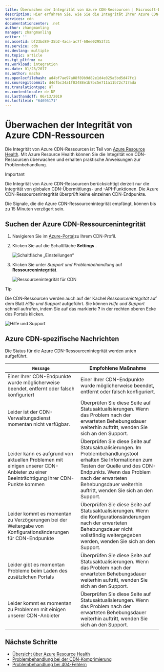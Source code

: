 ```yaml
---
title: Überwachen der Integrität von Azure CDN-Ressourcen | Microsoft-Dokumentation
description: Hier erfahren Sie, wie Sie die Integrität Ihrer Azure CDN-Ressourcen mit Azure Resource Health überwachen.
services: cdn
documentationcenter: .net
author: zhangmanling
manager: zhangmanling
editor: ''
ms.assetid: bf23bd89-35b2-4aca-ac7f-68ee02953f31
ms.service: cdn
ms.devlang: multiple
ms.topic: article
ms.tgt_pltfrm: na
ms.workload: integration
ms.date: 01/23/2017
ms.author: mazha
ms.openlocfilehash: ad4bf7ae97a08f89b9d82e1d4e025a5bd5d47fc1
ms.sourcegitcommit: d4dfbc34a1f03488e1b7bc5e711a11b72c717ada
ms.translationtype: HT
ms.contentlocale: de-DE
ms.lasthandoff: 06/13/2019
ms.locfileid: "64696171"
---
```

# <a name="monitor-the-health-of-azure-cdn-resources"></a>Überwachen der Integrität von Azure CDN-Ressourcen
  
Die Integrität von Azure CDN-Ressourcen ist Teil von [Azure Resource Health](../resource-health/resource-health-overview.md).  Mit Azure Resource Health können Sie die Integrität von CDN-Ressourcen überwachen und erhalten praktische Anweisungen zur Problembehandlung.

>[!IMPORTANT] 
>Die Integrität von Azure CDN-Ressourcen berücksichtigt derzeit nur die Integrität von globalen CDN-Übermittlungs- und -API-Funktionen.  Die Azure CDN-Ressourcenintegrität überprüft keine einzelnen CDN-Endpunkte.
>
>Die Signale, die die Azure CDN-Ressourcenintegrität empfängt, können bis zu 15 Minuten verzögert sein.

## <a name="how-to-find-azure-cdn-resource-health"></a>Suchen der Azure CDN-Ressourcenintegrität

1. Navigieren Sie im [Azure-Portal](https://portal.azure.com)zu Ihrem CDN-Profil.

2. Klicken Sie auf die Schaltfläche **Settings** .

    ![Schaltfläche „Einstellungen“](./media/cdn-resource-health/cdn-profile-settings.png)

3. Klicken Sie unter *Support und Problembehandlung* auf **Ressourcenintegrität**.

    ![Ressourcenintegrität für CDN](./media/cdn-resource-health/cdn-resource-health3.png)

>[!TIP] 
>Die CDN-Ressourcen werden auch auf der Kachel *Ressourcenintegrität* auf dem Blatt *Hilfe und Support* aufgeführt.  Sie können *Hilfe und Support* schnell aufrufen, indem Sie auf das markierte **?** in der rechten oberen Ecke des Portals klicken.
>
> ![Hilfe und Support](./media/cdn-resource-health/cdn-help-support.png)

## <a name="azure-cdn-specific-messages"></a>Azure CDN-spezifische Nachrichten

Die Status für die Azure CDN-Ressourcenintegrität werden unten aufgeführt.

|`Message` | Empfohlene Maßnahme |
|---|---|
|Einer Ihrer CDN-Endpunkte wurde möglicherweise beendet, entfernt oder falsch konfiguriert | Einer Ihrer CDN-Endpunkte wurde möglicherweise beendet, entfernt oder falsch konfiguriert.|
|Leider ist der CDN-Verwaltungsdienst momentan nicht verfügbar. | Überprüfen Sie diese Seite auf Statusaktualisierungen. Wenn das Problem nach der erwarteten Behebungsdauer weiterhin auftritt, wenden Sie sich an den Support.|
|Leider kann es aufgrund von aktuellen Problemen mit einigen unserer CDN-Anbieter zu einer Beeinträchtigung Ihrer CDN-Punkte kommen | Überprüfen Sie diese Seite auf Statusaktualisierungen. Im Problembehandlungstool erhalten Sie Informationen zum Testen der Quelle und des CDN-Endpunkts. Wenn das Problem nach der erwarteten Behebungsdauer weiterhin auftritt, wenden Sie sich an den Support. |
|Leider kommt es momentan zu Verzögerungen bei der Weitergabe von Konfigurationsänderungen für CDN-Endpunkte | Überprüfen Sie diese Seite auf Statusaktualisierungen. Wenn die Konfigurationsänderungen nach der erwarteten Behebungsdauer nicht vollständig weitergegeben werden, wenden Sie sich an den Support.|
|Leider gibt es momentan Probleme beim Laden des zusätzlichen Portals | Überprüfen Sie diese Seite auf Statusaktualisierungen. Wenn das Problem nach der erwarteten Behebungsdauer weiterhin auftritt, wenden Sie sich an den Support.|
Leider kommt es momentan zu Problemen mit einigen unserer CDN-Anbieter | Überprüfen Sie diese Seite auf Statusaktualisierungen. Wenn das Problem nach der erwarteten Behebungsdauer weiterhin auftritt, wenden Sie sich an den Support. |

## <a name="next-steps"></a>Nächste Schritte

- [Übersicht über Azure Resource Health](../resource-health/resource-health-overview.md)
- [Problembehandlung bei der CDN-Komprimierung](./cdn-troubleshoot-compression.md)
- [Problembehandlung bei 404-Fehlern](./cdn-troubleshoot-endpoint.md)